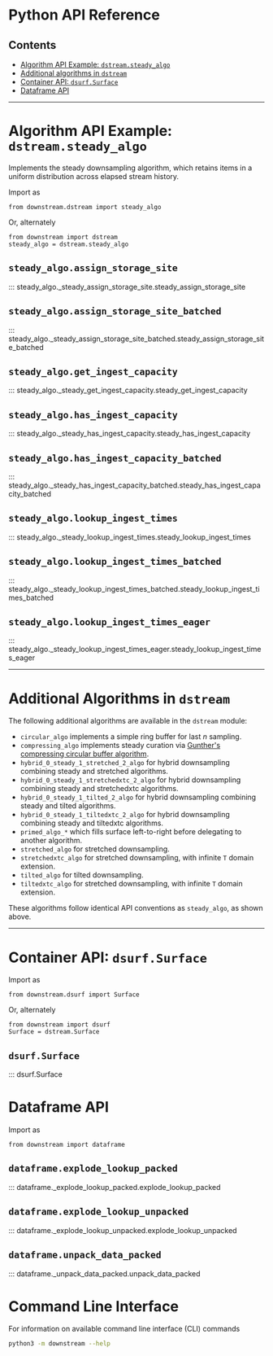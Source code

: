 # Python API Reference

## Contents

- [Algorithm API Example: `dstream.steady_algo`](#algorithm-api-example-dstreamsteady_algo)
- [Additional algorithms in `dstream`](#additional-algorithms-in-dstream)
- [Container API: `dsurf.Surface`](#container-api-dsurfsurface)
- [Dataframe API](#dataframe-api)


---
# Algorithm API Example: `dstream.steady_algo`

Implements the steady downsampling algorithm, which retains items in a uniform distribution across elapsed stream history.

Import as
```python3
from downstream.dstream import steady_algo
```

Or, alternately
```python3
from downstream import dstream
steady_algo = dstream.steady_algo
```


## `steady_algo.assign_storage_site`

::: steady_algo._steady_assign_storage_site.steady_assign_storage_site

## `steady_algo.assign_storage_site_batched`

::: steady_algo._steady_assign_storage_site_batched.steady_assign_storage_site_batched


## `steady_algo.get_ingest_capacity`

::: steady_algo._steady_get_ingest_capacity.steady_get_ingest_capacity


## `steady_algo.has_ingest_capacity`

::: steady_algo._steady_has_ingest_capacity.steady_has_ingest_capacity


## `steady_algo.has_ingest_capacity_batched`

::: steady_algo._steady_has_ingest_capacity_batched.steady_has_ingest_capacity_batched


## `steady_algo.lookup_ingest_times`

::: steady_algo._steady_lookup_ingest_times.steady_lookup_ingest_times


## `steady_algo.lookup_ingest_times_batched`

::: steady_algo._steady_lookup_ingest_times_batched.steady_lookup_ingest_times_batched


## `steady_algo.lookup_ingest_times_eager`

::: steady_algo._steady_lookup_ingest_times_eager.steady_lookup_ingest_times_eager


---
# Additional Algorithms in `dstream`

The following additional algorithms are available in the `dstream` module:

* `circular_algo` implements a simple ring buffer for last *n* sampling.
* `compressing_algo` implements steady curation via [Gunther's compressing circular buffer algorithm](https://doi.org/10.1145/2559995).
* `hybrid_0_steady_1_stretched_2_algo` for hybrid downsampling combining steady and stretched algorithms.
* `hybrid_0_steady_1_stretchedxtc_2_algo` for hybrid downsampling combining steady and stretchedxtc algorithms.
* `hybrid_0_steady_1_tilted_2_algo` for hybrid downsampling combining steady and tilted algorithms.
* `hybrid_0_steady_1_tiltedxtc_2_algo` for hybrid downsampling combining steady and tiltedxtc algorithms.
* `primed_algo_*` which fills surface left-to-right before delegating to another algorithm.
* `stretched_algo` for stretched downsampling.
* `stretchedxtc_algo` for stretched downsampling, with infinite `T` domain extension.
* `tilted_algo` for tilted downsampling.
* `tiltedxtc_algo` for stretched downsampling, with infinite `T` domain extension.


These algorithms follow identical API conventions as `steady_algo`, as shown above.

---

# Container API: `dsurf.Surface`

Import as
```python3
from downstream.dsurf import Surface
```

Or, alternately
```python3
from downstream import dsurf
Surface = dstream.Surface
```

## `dsurf.Surface`

::: dsurf.Surface

# Dataframe API

Import as
```python3
from downstream import dataframe
```

## `dataframe.explode_lookup_packed`

::: dataframe._explode_lookup_packed.explode_lookup_packed

## `dataframe.explode_lookup_unpacked`

::: dataframe._explode_lookup_unpacked.explode_lookup_unpacked

## `dataframe.unpack_data_packed`

::: dataframe._unpack_data_packed.unpack_data_packed

# Command Line Interface

For information on available command line interface (CLI) commands
```bash
python3 -m downstream --help
```
